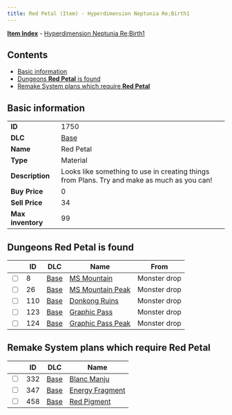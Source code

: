 ```yaml
---
title: Red Petal (Item) - Hyperdimension Neptunia Re;Birth1
---
```


[**Item Index**](/neptunia/rb1/item/index.html) - [Hyperdimension Neptunia Re;Birth1](/neptunia/rb1)

## Contents

- [Basic information](#basic-information)
- [Dungeons **Red Petal** is found](#dungeons-red-petal-is-found)
- [Remake System plans which require **Red Petal**](#remake-system-plans-which-require-red-petal)

## Basic information

|   |   |
| -- | -- |
| **ID** | 1750 |
| **DLC** | [Base](/neptunia/rb1/dlc/1-base.html) |
| **Name** | Red Petal |
| **Type** | Material |
| **Description** | Looks like something to use in creating things from Plans. Try and make as much as you can! |
| **Buy Price** | 0 |
| **Sell Price** | 34 |
| **Max inventory** | 99 |


## Dungeons **Red Petal** is found

|    | ID | DLC | Name | From |
| -- | -- | --- | ---- | ---- |
| <input type="checkbox" id="rb1-dungeon-1-8" class="trackbox" /> | 8 | [Base](/neptunia/rb1/dlc/1-base.html) | [MS Mountain](/neptunia/rb1/dungeon/1-8-ms-mountain.html) | Monster drop |
| <input type="checkbox" id="rb1-dungeon-1-26" class="trackbox" /> | 26 | [Base](/neptunia/rb1/dlc/1-base.html) | [MS Mountain Peak](/neptunia/rb1/dungeon/1-26-ms-mountain-peak.html) | Monster drop |
| <input type="checkbox" id="rb1-dungeon-1-110" class="trackbox" /> | 110 | [Base](/neptunia/rb1/dlc/1-base.html) | [Donkong Ruins](/neptunia/rb1/dungeon/1-110-donkong-ruins.html) | Monster drop |
| <input type="checkbox" id="rb1-dungeon-1-123" class="trackbox" /> | 123 | [Base](/neptunia/rb1/dlc/1-base.html) | [Graphic Pass](/neptunia/rb1/dungeon/1-123-graphic-pass.html) | Monster drop |
| <input type="checkbox" id="rb1-dungeon-1-124" class="trackbox" /> | 124 | [Base](/neptunia/rb1/dlc/1-base.html) | [Graphic Pass Peak](/neptunia/rb1/dungeon/1-124-graphic-pass-peak.html) | Monster drop |


## Remake System plans which require **Red Petal**

|    | ID | DLC | Name |
| -- | -- | --- | ---- |
| <input type="checkbox" id="rb1-quest-1-332" class="trackbox" /> | 332 | [Base](/neptunia/rb1/dlc/1-base.html) | [Blanc Manju](/neptunia/rb1/quest/1-332-blanc-manju.html) |
| <input type="checkbox" id="rb1-quest-1-347" class="trackbox" /> | 347 | [Base](/neptunia/rb1/dlc/1-base.html) | [Energy Fragment](/neptunia/rb1/quest/1-347-energy-fragment.html) |
| <input type="checkbox" id="rb1-quest-1-458" class="trackbox" /> | 458 | [Base](/neptunia/rb1/dlc/1-base.html) | [Red Pigment](/neptunia/rb1/quest/1-458-red-pigment.html) |
